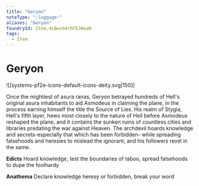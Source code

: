 ```yaml
---
title: "Geryon"
noteType: ":luggage:"
aliases: "Geryon"
foundryId: Item.4LBwx94rhFEJWaaW
tags:
  - Item
---
```


# Geryon
![[systems-pf2e-icons-default-icons-deity.svg|150]]

Once the mightiest of asura ranas, Geryon betrayed hundreds of Hell's original asura inhabitants to aid Asmodeus in claiming the plane, in the process earning himself the title the Source of Lies. His realm of Stygia, Hell's fifth layer, hews most closely to the nature of Hell before Asmodeus reshaped the plane, and it contains the sunken ruins of countless cities and libraries predating the war against Heaven. The archdevil hoards knowledge and secrets-especially that which has been forbidden- while spreading falsehoods and heresies to mislead the ignorant, and his followers revel in the same.

**Edicts** Hoard knowledge, test the boundaries of taboo, spread falsehoods to dupe the foolhardy

**Anathema** Declare knowledge heresy or forbidden, break your word
